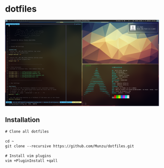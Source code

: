 # dotfiles

![](./bspwm_screenshot.png)

## Installation

```
# Clone all dotfiles

cd ~
git clone --recursive https://github.com/Munzu/dotfiles.git

# Install vim plugins
vim +PluginInstall +qall
```

